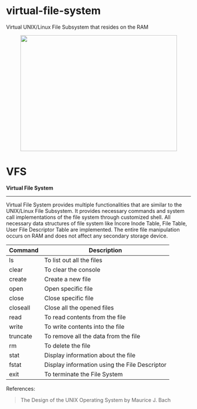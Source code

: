 # virtual-file-system
Virtual UNIX/Linux File Subsystem that resides on the RAM

<div align="center">
    <img src="https://github.com/vedangwartikar/virtual-file-system/blob/master/vfs.png" width="427" height="317"/>
</div>

# VFS
__Virtual File System__
- - - -
Virtual File System provides multiple functionalities that are similar to the UNIX/Linux File Subsystem. It provides necessary commands and system call implementations of the file system through customized shell. All necessary data structures of file system like Incore Inode Table, File Table, User File Descriptor Table are implemented. The entire file manipulation occurs on RAM and does not affect any secondary storage device.


Command | Description
------- | ------------------------------------------
ls      | To list out all the files
clear   | To clear the console
create  | Create a new file
open    | Open specific file
close   | Close specific file
closeall| Close all the opened files
read    | To read contents from the file
write   | To write contents into the file
truncate| To remove all the data from the file
rm      | To delete the file
stat    | Display information about the file
fstat   | Display information using the File Descriptor
exit    | To terminate the File System


References:
> The Design of the UNIX Operating System by Maurice J. Bach

